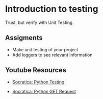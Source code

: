 # Introduction to testing

Trust, but verify with Unit Testing.


## Assigments

- Make unit testing of your project
- Add loggers to see relevant information


## Youtube Resources

- [Socratica: Python Testing](https://www.youtube.com/watch?v=1Lfv5tUGsn8&list=PLi01XoE8jYohWFPpC17Z-wWhPOSuh8Er-&index=32)

- [Socratica: Python GET Request](https://www.youtube.com/watch?v=LosIGgon_KM&list=PLi01XoE8jYohWFPpC17Z-wWhPOSuh8Er-&index=33)